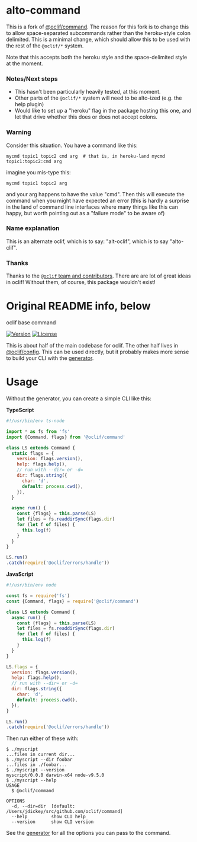 alto-command
===============

This is a fork of [@oclif/command](https://github.com/oclif/command).
The reason for this fork is to change this to allow space-separated subcommands rather than
the heroku-style colon delimited.  This is a minimal change, which should allow this to be
used with the rest of the `@oclif/*` system.

Note that this accepts both the heroku style and the space-delimited style at the moment.

### Notes/Next steps
* This hasn't been particularly heavily tested, at this moment.
* Other parts of the `@oclif/*` system will need to be alto-ized (e.g. the help plugin)
* Would like to set up a "heroku" flag in the package hosting this one, and let that drive whether this does or does not accept colons.

### Warning

Consider this situation. You have a command like this:
  ```
  mycmd topic1 topic2 cmd arg  # that is, in heroku-land mycmd topic1:topic2:cmd arg
  ```
imagine you mis-type this:
  ```
  mycmd topic1 topic2 arg
  ```
and your arg happens to have the value "cmd". Then this will execute the command when you
might have expected an error (this is hardly a surprise in the land of command line interfaces
where many things like this can happy, but worth pointing out as a "failure mode" to be aware of)

### Name explanation
This is an alternate oclif, which is to say: "alt-oclif", which is to say "alto-clif".

### Thanks

Thanks to the [`@oclif` team and contributors](https://github.com/oclif/command/graphs/contributors).
There are are lot of great ideas in oclif! Without them, of course, this package wouldn't exist!

Original README info, below
===============


oclif base command

[![Version](https://img.shields.io/npm/v/@oclif/command.svg)](https://npmjs.org/package/bodawei/alto-command)
[![License](https://img.shields.io/npm/l/@oclif/command.svg)](https://github.com/bodawei/alto-command/blob/master/package.json)

This is about half of the main codebase for oclif. The other half lives in [@oclif/config](https://github.com/oclif/config). This can be used directly, but it probably makes more sense to build your CLI with the [generator](https://github.com/oclif/oclif).

Usage
=====

Without the generator, you can create a simple CLI like this:

**TypeScript**
```js
#!/usr/bin/env ts-node

import * as fs from 'fs'
import {Command, flags} from '@oclif/command'

class LS extends Command {
  static flags = {
    version: flags.version(),
    help: flags.help(),
    // run with --dir= or -d=
    dir: flags.string({
      char: 'd',
      default: process.cwd(),
    }),
  }

  async run() {
    const {flags} = this.parse(LS)
    let files = fs.readdirSync(flags.dir)
    for (let f of files) {
      this.log(f)
    }
  }
}

LS.run()
.catch(require('@oclif/errors/handle'))
```

**JavaScript**
```js
#!/usr/bin/env node

const fs = require('fs')
const {Command, flags} = require('@oclif/command')

class LS extends Command {
  async run() {
    const {flags} = this.parse(LS)
    let files = fs.readdirSync(flags.dir)
    for (let f of files) {
      this.log(f)
    }
  }
}

LS.flags = {
  version: flags.version(),
  help: flags.help(),
  // run with --dir= or -d=
  dir: flags.string({
    char: 'd',
    default: process.cwd(),
  }),
}

LS.run()
.catch(require('@oclif/errors/handle'))
```

Then run either of these with:

```sh-session
$ ./myscript
...files in current dir...
$ ./myscript --dir foobar
...files in ./foobar...
$ ./myscript --version
myscript/0.0.0 darwin-x64 node-v9.5.0
$ ./myscript --help
USAGE
  $ @oclif/command

OPTIONS
  -d, --dir=dir  [default: /Users/jdickey/src/github.com/oclif/command]
  --help         show CLI help
  --version      show CLI version
```

See the [generator](https://github.com/oclif/oclif) for all the options you can pass to the command.
